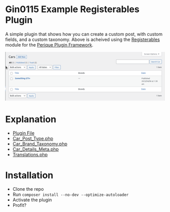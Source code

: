 # Gin0115 Example Registerables Plugin

A simple plugin that shows how you can create a custom post, with custom fields, and a custom taxonomy. Above is acheived using the [Registerables](https://github.com/Pink-Crab/Perique-Registerables) module for the [Perique Plugin Framework](https://github.com/Pink-Crab/Perique-Framework).

![Car Post Type List](docs/images/Cars-Post-Type-List.png "Image of the Car Post Type list table")

# Explanation

* [Plugin File](docs/plugin.md)
* [Car_Post_Type.php](docs/car-post-type.md)
* [Car_Brand_Taxonomy.php](docs/car-brand-taxonomy.md)
* [Car_Details_Meta.php](docs/car-details-meta.md)
* [Translations.php](docs/translations.md)

# Installation

* Clone the repo
* Run `composer install --no-dev --optimize-autoloader`
* Activate the plugin
* Profit?